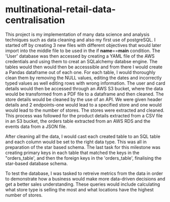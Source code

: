 # multinational-retail-data-centralisation

This project is my implementation of many data science and analysis techniques such as data cleaning and also my first use of postgreSQL.
I started off by creating 3 new files with different objectives that would later import into the middle file to be used in the if __name__==__main__ condition. The 'User' database was then accessed by creating a YAML file of the AWS credentials and using them to creat an SQLalchemy databse engine. The tables would then would then be accesssible and from there I would create a Pandas dataframe out of each one. For each table, I would thoroughly clean them by removing the NULL values, editing the dates and incorrectly typed values as well editing rows with wrong information. The user and card details would then be accessed through an AWS S3 bucket, where the data would be transformed from a PDF file to a dataframe and then cleaned. The store details would be cleaned by the use of an API. We were given header details and 2 endpoints-one would lead to a specified store and one would would lead to the number of stores. The stores were extracted and cleaned. This process was followed for the product details extracted from a CSV file in an S3 bucket, the orders table extracted from an AWS RDS and the events data from a JSON file.

After cleaning all the data, I would cast each created table to an SQL table and each column would be set to the right data type. This was all in preparation of the star based schema. The last task for this milestone was creating primary keys in each table that matched the keys in the "orders_table', and then the foreign keys in the 'orders_table', finalising the star-based database schema.

To test the database, I was tasked to retreive metrics from the data in order to demonstrate how a business would make more data-driven decisions and get a better sales understanding. These queries would include calculating what store type is selling the most and what locations have the highest number of stores.
